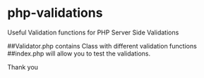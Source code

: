 # php-validations

Useful Validation functions for PHP Server Side Validations

##Validator.php contains Class with different validation functions
##index.php will allow you to test the validations.

Thank you
